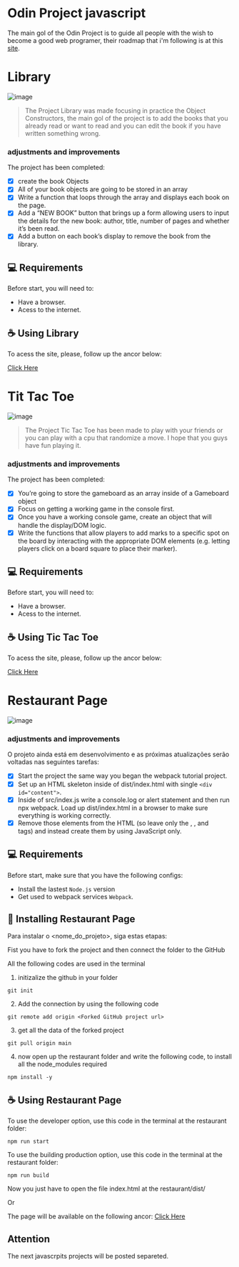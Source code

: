 # Odin Project javascript

The main gol of the Odin Project is to guide all people with the wish to become a good web programer, their roadmap that i'm following is at this <a href="https://www.theodinproject.com/paths/full-stack-javascript">site</a>. 

# Library

![image](https://github.com/RaiSMel/Odin/assets/93801960/735434e7-3dcb-4e13-89af-2ed542727084)

> The Project Library was made focusing in practice the Object Constructors, the main gol of the project is to add the books that you already read or want to read and you can edit the book if you have written something wrong.

### adjustments and improvements

The project has been completed:

- [x] create the book Objects
- [x] All of your book objects are going to be stored in an array
- [x] Write a function that loops through the array and displays each book on the page.
- [x] Add a “NEW BOOK” button that brings up a form allowing users to input the details for the new book: author, title, number of pages and whether it’s been read.
- [x] Add a button on each book’s display to remove the book from the library.

## 💻 Requirements

Before start, you will need to:

- Have a browser.
- Acess to the internet.

## ☕ Using Library

To acess the site, please, follow up the ancor below:

<a href="https://raismel.github.io/Odin/library/">Click Here</a>

# Tit Tac Toe

![image](https://github.com/RaiSMel/Odin/assets/93801960/1952876f-485c-46f0-a98e-8c5e3efb434d)

> The Project Tic Tac Toe has been made to play with your friends or you can play with a cpu that randomize a move. I hope that you guys have fun playing it.

### adjustments and improvements

The project has been completed:

- [x] You’re going to store the gameboard as an array inside of a Gameboard object
- [x] Focus on getting a working game in the console first.
- [x] Once you have a working console game, create an object that will handle the display/DOM logic.
- [x] Write the functions that allow players to add marks to a specific spot on the board by interacting with the appropriate DOM elements (e.g. letting players click on a board square to place their marker).

## 💻 Requirements

Before start, you will need to:

- Have a browser.
- Acess to the internet.

## ☕ Using Tic Tac Toe

To acess the site, please, follow up the ancor below:

<a href="https://raismel.github.io/Odin/ticTacToe/">Click Here</a>

# Restaurant Page

![image](https://github.com/RaiSMel/Odin/assets/93801960/6e3aec0b-588d-4b7e-b5ee-0277fe415d7d)

> 

### adjustments and improvements

O projeto ainda está em desenvolvimento e as próximas atualizações serão voltadas nas seguintes tarefas:

- [x] Start the project the same way you began the webpack tutorial project.
- [x] Set up an HTML skeleton inside of dist/index.html with single `<div id="content">`.
- [x] Inside of src/index.js write a console.log or alert statement and then run npx webpack. Load up dist/index.html in a browser to make sure everything is working correctly.
- [x] Remove those elements from the HTML (so leave only the <html>, <body>, and <div id="content"> tags) and instead create them by using JavaScript only.

## 💻 Requirements

Before start, make sure that you have the following configs:

- Install the lastest `Node.js` version 
- Get used to webpack services `Webpack`.

## 🚀 Installing Restaurant Page

Para instalar o <nome_do_projeto>, siga estas etapas:

Fist you have to fork the project and then connect the folder to the GitHub

All the following codes are used in the terminal

1. initizalize the github in your folder 

```
git init
```

2. Add the connection by using the following code 

```
git remote add origin <Forked GitHub project url>
```

3. get all the data of the forked project

```
git pull origin main
```

4. now open up the restaurant folder and write the following code, to install all the node_modules required

```
npm install -y
```

## ☕ Using Restaurant Page

To use the developer option, use this code in the terminal at the restaurant folder:

```
npm run start
```

To use the building production option, use this code in the terminal at the restaurant folder:

```
npm run build
```

Now you just have to open the file index.html at the restaurant/dist/

Or

The page will be available on the following ancor:
<a href="https://raismel.github.io/Odin/restaurant/dist/">Click Here</a>

## Attention

The next javascrpits projects will be posted separeted.


